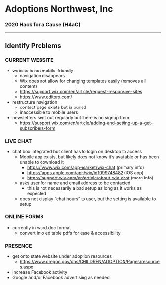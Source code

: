 # Adoptions Northwest, Inc
### **2020 Hack for a Cause (H4aC)**

---

## Identify Problems
### CURRENT WEBSITE
- website is not mobile-friendly
  - navigation disappears
  - Wix does not allow for changing templates easily (removes all content)
  - https://support.wix.com/en/article/request-responsive-sites 
  - https://www.editorx.com/ 
- restructure navigation 
  - contact page exists but is buried
  - inaccessible to mobile users
- newsletters sent out regularly but there is no signup form 
  - https://support.wix.com/en/article/adding-and-setting-up-a-get-subscribers-form 

### LIVE CHAT 
- chat box integrated but client has to login on desktop to access
  - Mobile app exists, but likely does not know it’s available or has been unable to download it
    - https://www.wix.com/app-market/wix-chat  (primary info)
    - https://apps.apple.com/app/wix/id1099748482  (iOS app)
    - https://support.wix.com/en/article/about-wix-chat  (more info)
  - asks user for name and email address to be contacted 
    - this is not necessarily a bad setup as long as it works as expected
  - does not display “chat hours” to user, but the setting is available to setup

### ONLINE FORMS
- currently in word.doc format
  - convert into editable pdfs for ease & accessibility
  
### PRESENCE
- get onto state website under adoption resources 
  - https://www.oregon.gov/dhs/CHILDREN/ADOPTION/Pages/resources.aspx
- increase Facebook activity
- Google and/or Facebook advertising as needed
